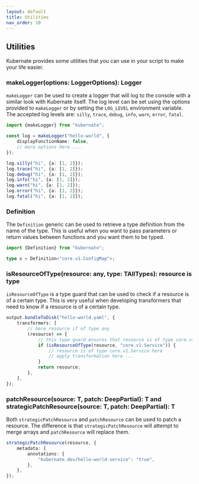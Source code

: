 ```yaml
---
layout: default
title: Utilities
nav_order: 10
---
```


## Utilities

Kubernate provides some utilities that you can use in your script to make your life easier.

### makeLogger(options: LoggerOptions): Logger

`makeLogger` can be used to create a logger that will log to the console with a similar look with Kubernate itself. The log level can be set using the options provided to `makeLogger` or by setting the `LOG_LEVEL` environment variable. The accepted log levels are: `silly`, `trace`, `debug`, `info`, `warn`, `error`, `fatal`.

```typescript
import {makeLogger} from "kubernate";

const log = makeLogger("hello-world", {
    displayFunctionName: false,
    // more options here ....
});

log.silly("hi", {a: [1, 2]});
log.trace("hi", {a: [1, 2]});
log.debug("hi", {a: [1, 2]});
log.info("hi", {a: [1, 2]});
log.warn("hi", {a: [1, 2]});
log.error("hi", {a: [1, 2]});
log.fatal("hi", {a: [1, 2]});
```

### Definition<T>

The `Definition` generic can be used to retrieve a type definition from the name of the type. This is useful when you want to pass parameters or return values between functions and you want them to be typed.

```typescript
import {Definition} from "kubernate";

type x = Definition<"core.v1.ConfigMap">;
```

### isResourceOfType(resource: any, type: TAllTypes): resource is type

`isResourceOfType` is a type guard that can be used to check if a resource is of a certain type. This is very useful when developing transformers that need to know if a resource is of a certain type.

```typescript
output.bundleToDisk("hello-world.yaml", {
    transformers: [
        // here resource if of type any
        (resource) => {
            // this type guard ensures that resource is of type core.v1.Service
            if (isResourceOfType(resource, "core.v1.Service")) {
                // resource is of type core.v1.Service here
                // apply transformation here ...
            }
            return resource;
        },
    ],
});
```

### patchResource(source: T, patch: DeepPartial<T>): T and strategicPatchResource(source: T, patch: DeepPartial<T>): T

Both `strategicPatchResource` and `patchResource` can be used to patch a resource. The difference is that `strategicPatchResource` will attempt to merge arrays and `patchResource` will replace them.

```typescript
strategicPatchResource(resource, {
    metadata: {
        annotations: {
            "kubernate.dev/hello-world-service": "true",
        },
    },
});
```
